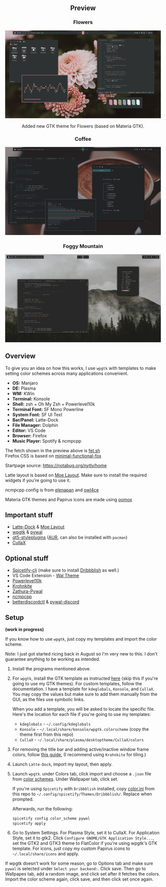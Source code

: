 <h2 align="center"> Preview </h2>

<h3 align="center"> Flowers </h3>

![](https://raw.githubusercontent.com/ComplexPlatform/KDE-dotfiles/master/previews/flowers.png)

<div align="center"> Added new GTK theme for Flowers (based on Materia GTK). </div>

<h3 align="center"> Coffee </h3>

![](https://raw.githubusercontent.com/ComplexPlatform/KDE-dotfiles/master/previews/coffee.png)

<h3 align="center"> Foggy Mountain </h3>

![](https://raw.githubusercontent.com/ComplexPlatform/KDE-dotfiles/master/previews/foggy-mountain.png)

## Overview

To give you an idea on how this works, I use `wpgtk` with templates to make setting color schemes across many applications convenient.

-  **OS:** Manjaro
-  **DE:** Plasma
-  **WM:** KWin
-  **Terminal:** Konsole
-  **Shell:** zsh + Oh My Zsh + Powerlevel10k
-  **Terminal Font:** SF Mono Powerline
-  **System Font:** SF UI Text
-  **Bar/Panel:** Latte-Dock
-  **File Manager:** Dolphin
-  **Editor:** VS Code
-  **Browser:** Firefox
-  **Music Player:** Spotify & ncmpcpp

The fetch shown in the preview above is [fet.sh](https://github.com/6gk/fet.sh)  
Firefox CSS is based on [minimal-functional-fox](https://github.com/mut-ex/minimal-functional-fox)

Startpage source: https://notabug.org/nytly/home

Latte layout is based on [Moe Layout](https://store.kde.org/p/1373008/). Make sure to install the required widgets if you're going to use it.

ncmpcpp config is from [elenapan](https://github.com/elenapan/dotfiles/blob/master/config/ncmpcpp/config) and [owl4ce](https://github.com/owl4ce/dotfiles/blob/master/.ncmpcpp/config)

Materia GTK themes and Papirus icons are made using [oomox](https://github.com/themix-project/oomox)

## Important stuff

-  [Latte-Dock](https://github.com/KDE/latte-dock) & [Moe Layout](https://store.kde.org/p/1373008/)
-  [wpgtk](https://github.com/deviantfero/wpgtk) & [pywal](https://github.com/dylanaraps/pywal)
-  [qt5-styleplugins](https://github.com/qt/qtstyleplugins) ([AUR](https://aur.archlinux.org/packages/qt5-styleplugins/), can also be installed with `pacman`)
-  [CullaX](https://www.opendesktop.org/p/1278039/)

## Optional stuff

-  [Spicetify-cli](https://github.com/khanhas/spicetify-cli) (make sure to install [Dribbblish](https://github.com/morpheusthewhite/spicetify-themes/tree/master/Dribbblish) as well.)
- VS Code Extension - [Wal Theme](https://marketplace.visualstudio.com/items?itemName=dlasagno.wal-theme)
-  [Powerlevel10k](https://github.com/romkatv/powerlevel10k)
-  [Krohnkite](https://store.kde.org/p/1281790/)
-  [Zathura-Pywal](https://github.com/GideonWolfe/Zathura-Pywal)
-  [ncmpcpp](https://github.com/ncmpcpp/ncmpcpp)
-  [betterdiscordctl](https://github.com/bb010g/betterdiscordctl) & [pywal-discord](https://github.com/FilipLitwora/pywal-discord)

## Setup

**(work in progress)**

If you know how to use `wpgtk`, just copy my templates and import the color scheme.

Note: I just got started ricing back in August so I'm very new to this. I don't guarantee anything to be working as intended.

1. Install the programs mentioned above.

2. For `wpgtk`, install the GTK template as instructed [here](https://github.com/deviantfero/wpgtk/wiki/Installation#default-templates) (skip this if you're going to use my GTK themes). For custom templates, follow the documentation. I have a template for `kdeglobals`, `Konsole`, and `CullaX`. You may copy the values but make sure to add them manually from the GUI, as the files use symbolic links.

	When you add a template, you will be asked to locate the specific file. Here's the location for each file if you're going to use my templates:

	+ `kdeglobals` - `~/.config/kdeglobals`
	+ `Konsole` - `~/.local/share/konsole/wpgtk.colorscheme` (copy the theme first from this repo)
	+ `CullaX` - `~/.local/share/plasma/desktoptheme/CullaX/colors`

3. For removing the title bar and adding active/inactive window frame colors, follow [this guide.](https://github.com/waltereikrem/KWin-TilingGuide/) (I recommend using `Krohnkite` for tiling.)
4. Launch `Latte-Dock`, import my layout, then apply.
5. Launch `wpgtk`. under Colors tab, click import and choose a `.json` file from [color schemes](https://github.com/ComplexPlatform/KDE-dotfiles/tree/master/color%20schemes). Under Wallpaper tab, click set.

	If you're using `Spicetify` with `Dribbblish` installed, copy [color.ini](https://github.com/ComplexPlatform/KDE-dotfiles/blob/master/.config/spicetify/Themes/Dribbblish/color.ini) from this repo to `~/.config/spicetify/Themes/Dribbblish/`. Replace when prompted.

	Afterwards, run the following:

	```
	spicetify config color_scheme pywal
	spicetify apply
	```

6. Go to System Settings. For Plasma Style, set it to CullaX. For Application Style, set it to gtk2. Click `Configure GNOME/GTK Application Style...`, set the GTK2 and GTK3 theme to FlatColor if you're using wpgtk's GTK template. For icons, just copy my custom Papirus icons to `~/.local/share/icons` and apply.

If wpgtk doesn't work for some reason, go to Options tab and make sure `pywal` is selected under `Select your backend:`. Click save. Then go to Wallpapes tab, add a random image, and click set after it fetches the colors. Import the color scheme again, click save, and then click set once again.